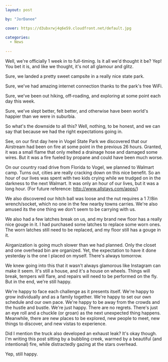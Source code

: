 ```yaml
---
layout: post

by: "JorDanee"

cover: https://d3ubxrwj4q6e59.cloudfront.net/default.jpg

categories:
  - News
  
---
```


Well, we're officially 1 week in to full-timing. Is it all we'd thought it be? Yep! You bet it is, and like we thought, it's not all glamour and glitz.

Sure, we landed a pretty sweet campsite in a really nice state park.

Sure, we've had amazing internet connection thanks to the park's free WiFi.

Sure, we've been out hiking, off-roading, and exploring at some point each day this week.

Sure, we've slept better, felt better, and otherwise have been world's happier than we were in suburbia.

So what's the downside to all this? Well, nothing, to be honest, and we can say that because we had the right expectations going in.

See, on our first day here in Vogel State Park we discovered that our Airstream had been on fire at some point in the previous 26 hours. Granted, it was a small flame that only melted a drainage hose and damaged some wires. But it was a fire fueled by propane and could have been much worse.

On our country road drive from Florida to Vogel, we planned to Walmart camp. Turns out, cities are really cracking down on this nice benefit. So an hour of our lives was spent with two kids crying while we trudged on in the darkness to the next Walmart. It was only an hour of our lives, but it was a long hour. (For future reference: http://www.allstays.com/apps/)

We also discovered our hitch ball was loose and the nut requires a 1 7/8in wrench/socket, which no one in the few nearby towns carries. We're also amused its the one thing we don't seem to be carrying with us.

We also had a few latches break on us, and my brand new floor has a really nice gouge in it. I had purchased some latches to replace some worn ones. The worn latches still need to be replaced, and my floor still has a gouge in it.

Airganization is going much slower than we had planned. Only the closet and one overhead bin are organized. Yet, the expectation to have it done yesterday is the one I placed on myself. There's always tomorrow.

We knew going into this that it wasn't always glamorous like Instagram can make it seem. It's still a house, and it's a house on wheels. Things will break, tempers will flare, and repairs will need to be performed on the fly. But in the end, we're still happy.

We're happy to face each challenge as it presents itself. We're happy to grow individually and as a family together. We're happy to set our own schedule and our own pace. We're happy to be away from the crowds and the hustle and bustle. We're just happy. There are no regrets. There's just an eye roll and a chuckle (or groan) as the next unexpected thing happens. Meanwhile, there are new places to be explored, new people to meet, new things to discover, and new vistas to experience.

Did I mention the truck also developed an exhaust leak? It's okay though. I'm writing this post sitting by a bubbling creek, warmed by a beautiful (and intentional) fire, while distractedly gazing at the stars overhead.

Yep, still happy.